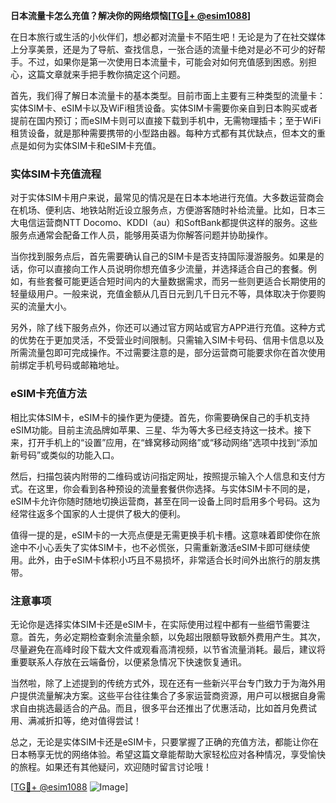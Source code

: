 **日本流量卡怎么充值？解决你的网络烦恼[[TG💪+ @esim1088](https://t.me/s/esim1088)]**

在日本旅行或生活的小伙伴们，想必都对流量卡不陌生吧！无论是为了在社交媒体上分享美景，还是为了导航、查找信息，一张合适的流量卡绝对是必不可少的好帮手。不过，如果你是第一次使用日本流量卡，可能会对如何充值感到困惑。别担心，这篇文章就来手把手教你搞定这个问题。

首先，我们得了解日本流量卡的基本类型。目前市面上主要有三种类型的流量卡：实体SIM卡、eSIM卡以及WiFi租赁设备。实体SIM卡需要你亲自到日本购买或者提前在国内预订；而eSIM卡则可以直接下载到手机中，无需物理插卡；至于WiFi租赁设备，就是那种需要携带的小型路由器。每种方式都有其优缺点，但本文的重点是如何为实体SIM卡和eSIM卡充值。

### 实体SIM卡充值流程

对于实体SIM卡用户来说，最常见的情况是在日本本地进行充值。大多数运营商会在机场、便利店、地铁站附近设立服务点，方便游客随时补给流量。比如，日本三大电信运营商NTT Docomo、KDDI（au）和SoftBank都提供这样的服务。这些服务点通常会配备工作人员，能够用英语为你解答问题并协助操作。

当你找到服务点后，首先需要确认自己的SIM卡是否支持国际漫游服务。如果是的话，你可以直接向工作人员说明你想充值多少流量，并选择适合自己的套餐。例如，有些套餐可能更适合短时间内的大量数据需求，而另一些则更适合长期使用的轻量级用户。一般来说，充值金额从几百日元到几千日元不等，具体取决于你要购买的流量大小。

另外，除了线下服务点外，你还可以通过官方网站或官方APP进行充值。这种方式的优势在于更加灵活，不受营业时间限制。只需输入SIM卡号码、信用卡信息以及所需流量包即可完成操作。不过需要注意的是，部分运营商可能要求你在首次使用前绑定手机号码或邮箱地址。

### eSIM卡充值方法

相比实体SIM卡，eSIM卡的操作更为便捷。首先，你需要确保自己的手机支持eSIM功能。目前主流品牌如苹果、三星、华为等大多已经支持这一技术。接下来，打开手机上的“设置”应用，在“蜂窝移动网络”或“移动网络”选项中找到“添加新号码”或类似的功能入口。

然后，扫描包装内附带的二维码或访问指定网址，按照提示输入个人信息和支付方式。在这里，你会看到各种预设的流量套餐供你选择。与实体SIM卡不同的是，eSIM卡允许你随时随地切换运营商，甚至在同一设备上同时启用多个号码。这为经常往返多个国家的人士提供了极大的便利。

值得一提的是，eSIM卡的一大亮点便是无需更换手机卡槽。这意味着即使你在旅途中不小心丢失了实体SIM卡，也不必慌张，只需重新激活eSIM卡即可继续使用。此外，由于eSIM卡体积小巧且不易损坏，非常适合长时间外出旅行的朋友携带。

### 注意事项

无论你是选择实体SIM卡还是eSIM卡，在实际使用过程中都有一些细节需要注意。首先，务必定期检查剩余流量余额，以免超出限额导致额外费用产生。其次，尽量避免在高峰时段下载大文件或观看高清视频，以节省流量消耗。最后，建议将重要联系人存放在云端备份，以便紧急情况下快速恢复通讯。

当然啦，除了上述提到的传统方式外，现在还有一些新兴平台专门致力于为海外用户提供流量解决方案。这些平台往往集合了多家运营商资源，用户可以根据自身需求自由挑选最适合的产品。而且，很多平台还推出了优惠活动，比如首月免费试用、满减折扣等，绝对值得尝试！

总之，无论是实体SIM卡还是eSIM卡，只要掌握了正确的充值方法，都能让你在日本畅享无忧的网络体验。希望这篇文章能帮助大家轻松应对各种情况，享受愉快的旅程。如果还有其他疑问，欢迎随时留言讨论哦！

[[TG💪+ @esim1088](https://t.me/s/esim1088) ![Image](https://i.postimg.cc/4NQfJmqS/Snipaste-2025-05-13-00-14-12.png)]